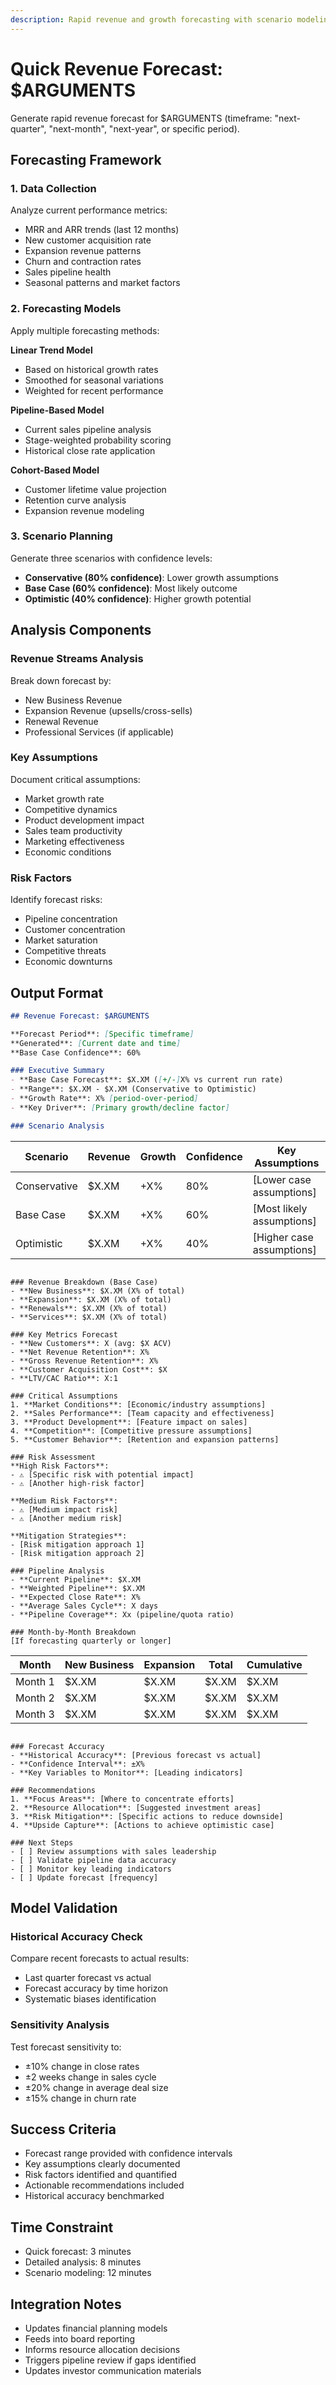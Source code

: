 ```yaml
---
description: Rapid revenue and growth forecasting with scenario modeling and confidence intervals
---
```


# Quick Revenue Forecast: $ARGUMENTS

Generate rapid revenue forecast for $ARGUMENTS (timeframe: "next-quarter", "next-month", "next-year", or specific period).

## Forecasting Framework

### 1. Data Collection
Analyze current performance metrics:
- MRR and ARR trends (last 12 months)
- New customer acquisition rate
- Expansion revenue patterns
- Churn and contraction rates
- Sales pipeline health
- Seasonal patterns and market factors

### 2. Forecasting Models
Apply multiple forecasting methods:

**Linear Trend Model**
- Based on historical growth rates
- Smoothed for seasonal variations
- Weighted for recent performance

**Pipeline-Based Model**
- Current sales pipeline analysis
- Stage-weighted probability scoring
- Historical close rate application

**Cohort-Based Model**
- Customer lifetime value projection
- Retention curve analysis
- Expansion revenue modeling

### 3. Scenario Planning
Generate three scenarios with confidence levels:
- **Conservative (80% confidence)**: Lower growth assumptions
- **Base Case (60% confidence)**: Most likely outcome
- **Optimistic (40% confidence)**: Higher growth potential

## Analysis Components

### Revenue Streams Analysis
Break down forecast by:
- New Business Revenue
- Expansion Revenue (upsells/cross-sells)  
- Renewal Revenue
- Professional Services (if applicable)

### Key Assumptions
Document critical assumptions:
- Market growth rate
- Competitive dynamics
- Product development impact
- Sales team productivity
- Marketing effectiveness
- Economic conditions

### Risk Factors
Identify forecast risks:
- Pipeline concentration
- Customer concentration
- Market saturation
- Competitive threats
- Economic downturns

## Output Format

```markdown
## Revenue Forecast: $ARGUMENTS

**Forecast Period**: [Specific timeframe]
**Generated**: [Current date and time]
**Base Case Confidence**: 60%

### Executive Summary
- **Base Case Forecast**: $X.XM ([+/-]X% vs current run rate)
- **Range**: $X.XM - $X.XM (Conservative to Optimistic)
- **Growth Rate**: X% [period-over-period]
- **Key Driver**: [Primary growth/decline factor]

### Scenario Analysis
```

| Scenario | Revenue | Growth | Confidence | Key Assumptions |
|----------|---------|--------|------------|----------------|
| Conservative | $X.XM | +X% | 80% | [Lower case assumptions] |
| Base Case | $X.XM | +X% | 60% | [Most likely assumptions] |
| Optimistic | $X.XM | +X% | 40% | [Higher case assumptions] |

```

### Revenue Breakdown (Base Case)
- **New Business**: $X.XM (X% of total)
- **Expansion**: $X.XM (X% of total)
- **Renewals**: $X.XM (X% of total)
- **Services**: $X.XM (X% of total)

### Key Metrics Forecast
- **New Customers**: X (avg: $X ACV)
- **Net Revenue Retention**: X%
- **Gross Revenue Retention**: X%
- **Customer Acquisition Cost**: $X
- **LTV/CAC Ratio**: X:1

### Critical Assumptions
1. **Market Conditions**: [Economic/industry assumptions]
2. **Sales Performance**: [Team capacity and effectiveness]
3. **Product Development**: [Feature impact on sales]
4. **Competition**: [Competitive pressure assumptions]
5. **Customer Behavior**: [Retention and expansion patterns]

### Risk Assessment
**High Risk Factors**:
- ⚠️ [Specific risk with potential impact]
- ⚠️ [Another high-risk factor]

**Medium Risk Factors**:
- ⚠️ [Medium impact risk]
- ⚠️ [Another medium risk]

**Mitigation Strategies**:
- [Risk mitigation approach 1]
- [Risk mitigation approach 2]

### Pipeline Analysis
- **Current Pipeline**: $X.XM
- **Weighted Pipeline**: $X.XM
- **Expected Close Rate**: X%
- **Average Sales Cycle**: X days
- **Pipeline Coverage**: Xx (pipeline/quota ratio)

### Month-by-Month Breakdown
[If forecasting quarterly or longer]
```

| Month | New Business | Expansion | Total | Cumulative |
|-------|-------------|-----------|-------|------------|
| Month 1 | $X.XM | $X.XM | $X.XM | $X.XM |
| Month 2 | $X.XM | $X.XM | $X.XM | $X.XM |
| Month 3 | $X.XM | $X.XM | $X.XM | $X.XM |

```

### Forecast Accuracy
- **Historical Accuracy**: [Previous forecast vs actual]
- **Confidence Interval**: ±X%
- **Key Variables to Monitor**: [Leading indicators]

### Recommendations
1. **Focus Areas**: [Where to concentrate efforts]
2. **Resource Allocation**: [Suggested investment areas]
3. **Risk Mitigation**: [Specific actions to reduce downside]
4. **Upside Capture**: [Actions to achieve optimistic case]

### Next Steps
- [ ] Review assumptions with sales leadership
- [ ] Validate pipeline data accuracy
- [ ] Monitor key leading indicators
- [ ] Update forecast [frequency]
```

## Model Validation

### Historical Accuracy Check
Compare recent forecasts to actual results:
- Last quarter forecast vs actual
- Forecast accuracy by time horizon
- Systematic biases identification

### Sensitivity Analysis
Test forecast sensitivity to:
- ±10% change in close rates
- ±2 weeks change in sales cycle
- ±20% change in average deal size
- ±15% change in churn rate

## Success Criteria
- Forecast range provided with confidence intervals
- Key assumptions clearly documented
- Risk factors identified and quantified
- Actionable recommendations included
- Historical accuracy benchmarked

## Time Constraint
- Quick forecast: 3 minutes
- Detailed analysis: 8 minutes
- Scenario modeling: 12 minutes

## Integration Notes
- Updates financial planning models
- Feeds into board reporting
- Informs resource allocation decisions
- Triggers pipeline review if gaps identified
- Updates investor communication materials